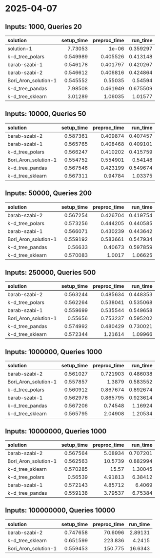 # 2025-04-07

## Inputs: 1000, Queries 20

| solution             |   setup_time |   preproc_time |   run_time |
|:---------------------|-------------:|---------------:|-----------:|
| solution-1           |     7.73053  |       1e-06    |   0.359297 |
| k-d_tree_polars      |     0.549989 |       0.405526 |   0.413148 |
| barab-szabi-1        |     0.546178 |       0.401797 |   0.420267 |
| barab-szabi-2        |     0.546612 |       0.406816 |   0.424864 |
| Bori_Aron_solution-1 |     0.545552 |       0.55035  |   0.54594  |
| k-d_tree_pandas      |     7.98508  |       0.461949 |   0.675509 |
| k-d_tree_sklearn     |     3.01289  |       1.06035  |   1.01577  |

## Inputs: 10000, Queries 50

| solution             |   setup_time |   preproc_time |   run_time |
|:---------------------|-------------:|---------------:|-----------:|
| barab-szabi-2        |     0.587361 |       0.409874 |   0.407457 |
| barab-szabi-1        |     0.565765 |       0.408468 |   0.409101 |
| k-d_tree_polars      |     0.566247 |       0.410202 |   0.415759 |
| Bori_Aron_solution-1 |     0.554752 |       0.554901 |   0.54148  |
| k-d_tree_pandas      |     0.567546 |       0.423199 |   0.549674 |
| k-d_tree_sklearn     |     0.567311 |       0.94784  |   1.03375  |

## Inputs: 50000, Queries 200

| solution             |   setup_time |   preproc_time |   run_time |
|:---------------------|-------------:|---------------:|-----------:|
| barab-szabi-2        |     0.567254 |       0.426704 |   0.419754 |
| k-d_tree_polars      |     0.573256 |       0.444205 |   0.440585 |
| barab-szabi-1        |     0.566071 |       0.430239 |   0.443642 |
| Bori_Aron_solution-1 |     0.559192 |       0.583661 |   0.547934 |
| k-d_tree_pandas      |     0.56633  |       0.40673  |   0.597859 |
| k-d_tree_sklearn     |     0.570083 |       1.0017   |   1.06625  |

## Inputs: 250000, Queries 500

| solution             |   setup_time |   preproc_time |   run_time |
|:---------------------|-------------:|---------------:|-----------:|
| barab-szabi-2        |     0.563244 |       0.485634 |   0.448353 |
| k-d_tree_polars      |     0.562264 |       0.538041 |   0.535068 |
| barab-szabi-1        |     0.559699 |       0.535544 |   0.549658 |
| Bori_Aron_solution-1 |     0.55656  |       0.753237 |   0.595202 |
| k-d_tree_pandas      |     0.574992 |       0.480429 |   0.730021 |
| k-d_tree_sklearn     |     0.572344 |       1.21614  |   1.09966  |

## Inputs: 1000000, Queries 1000

| solution             |   setup_time |   preproc_time |   run_time |
|:---------------------|-------------:|---------------:|-----------:|
| barab-szabi-2        |     0.561027 |       0.721903 |   0.486038 |
| Bori_Aron_solution-1 |     0.557857 |       1.3879   |   0.583552 |
| k-d_tree_polars      |     0.560912 |       0.867674 |   0.892674 |
| barab-szabi-1        |     0.562976 |       0.865795 |   0.923614 |
| k-d_tree_pandas      |     0.567206 |       0.74548  |   1.16924  |
| k-d_tree_sklearn     |     0.565795 |       2.04908  |   1.20534  |

## Inputs: 10000000, Queries 1000

| solution             |   setup_time |   preproc_time |   run_time |
|:---------------------|-------------:|---------------:|-----------:|
| barab-szabi-2        |     0.567564 |        5.08934 |   0.707201 |
| Bori_Aron_solution-1 |     0.562563 |       10.5739  |   0.882994 |
| k-d_tree_sklearn     |     0.570285 |       15.57    |   1.30045  |
| k-d_tree_polars      |     0.56539  |        4.91813 |   6.38412  |
| barab-szabi-1        |     0.572143 |        4.85712 |   6.4069   |
| k-d_tree_pandas      |     0.559138 |        3.79537 |   6.75384  |

## Inputs: 100000000, Queries 10000

| solution             |   setup_time |   preproc_time |   run_time |
|:---------------------|-------------:|---------------:|-----------:|
| barab-szabi-2        |     0.747658 |        70.6096 |    2.89131 |
| k-d_tree_sklearn     |     0.651599 |       223.836  |    4.2415  |
| Bori_Aron_solution-1 |     0.559453 |       150.775  |   16.6343  |